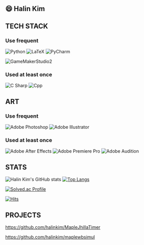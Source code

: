 ## 😄 Halin Kim
## TECH STACK
### Use frequent
![Python](https://img.shields.io/badge/Python-3776AB.svg?&style=for-the-badge&logo=Python&logoColor=white)
![LaTeX](https://img.shields.io/badge/LaTeX-008080.svg?&style=for-the-badge&logo=LaTeX&logoColor=white)
![PyCharm](https://img.shields.io/badge/PyCharm-000000.svg?&style=for-the-badge&logo=PyCharm&logoColor=white)

![GameMakerStudio2](https://img.shields.io/badge/GameMaker%20Studio2-93D343?style=for-the-badge&logoColor=white)
### Used at least once
![C Sharp](https://img.shields.io/badge/C%23-239120.svg?&style=for-the-badge&logo=C%20Sharp&logoColor=white)
![Cpp](https://img.shields.io/badge/C++-00599C.svg?&style=for-the-badge&logo=C%2B%2B&logoColor=white)

## ART
### Use frequent
![Adobe Photoshop](https://img.shields.io/badge/Adobe%20Photoshop-31A8FF.svg?&style=for-the-badge&logo=Adobe%20Photoshop&logoColor=white)
![Adobe Illustrator](https://img.shields.io/badge/Adobe%20Illustrator-FF9A00.svg?&style=for-the-badge&logo=Adobe%20Illustrator&logoColor=white)

### Used at least once
![Adobe After Effects](https://img.shields.io/badge/Adobe%20After%20Effects-9999FF.svg?&style=for-the-badge&logo=Adobe%20After%20Effects&logoColor=white)
![Adobe Premiere Pro](https://img.shields.io/badge/Adobe%20Premiere%20Pro-9999FF.svg?&style=for-the-badge&logo=Adobe%20Premiere%20Pro&logoColor=white)
![Adobe Audition](https://img.shields.io/badge/Adobe%20Audition-9999FF.svg?&style=for-the-badge&logo=Adobe%20Audition&logoColor=white)

## STATS
![Halin Kim's GitHub stats](https://github-readme-stats.vercel.app/api?username=halinkim&show_icons=true&theme=radical)
[![Top Langs](https://github-readme-stats.vercel.app/api/top-langs/?username=halinkim&layout=compact)](https://github.com/halinkim)

[![Solved.ac Profile](http://mazassumnida.wtf/api/v2/generate_badge?boj=halin)](https://solved.ac/halin/)

[![Hits](https://hits.seeyoufarm.com/api/count/incr/badge.svg?url=https%3A%2F%2Fgithub.com%2Fhalinkim&count_bg=%2379C83D&title_bg=%23555555&icon=&icon_color=%23E7E7E7&title=hits&edge_flat=false)](https://github.com/halinkim)


## PROJECTS
https://github.com/halinkim/MapleJhillaTimer

https://github.com/halinkim/maplewbsimul
